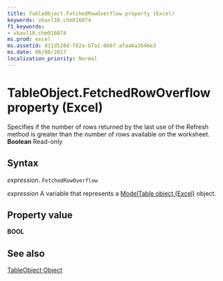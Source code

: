```yaml
---
title: TableObject.FetchedRowOverflow property (Excel)
keywords: vbaxl10.chm916074
f1_keywords:
- vbaxl10.chm916074
ms.prod: excel
ms.assetid: d11d528d-f82a-b7a1-066f-afaa6a2646e3
ms.date: 06/08/2017
localization_priority: Normal
---
```



# TableObject.FetchedRowOverflow property (Excel)

Specifies if the number of rows returned by the last use of the Refresh method is greater than the number of rows available on the worksheet.  **Boolean** Read-only


## Syntax

_expression_. `FetchedRowOverflow`

_expression_ A variable that represents a [ModelTable object (Excel)](Excel.modeltable.md) object.


## Property value

 **BOOL**


## See also



[TableObject Object](Excel.modeltable.md)

